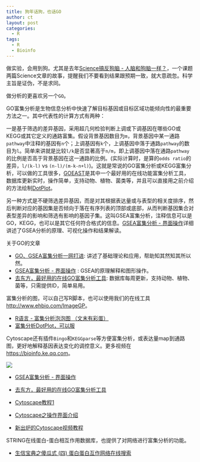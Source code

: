 ```yaml
---
title: 狗年话狗，也话GO
author: ct
layout: post
categories:
  - R
tags:
  - R
  - Bioinfo
---
```


做实验，会用到狗。尤其是去年[Science搞反狗脑 - 人脑和狗脑一样？](https://mp.weixin.qq.com/s/zymhxusKNDZ9XynNGAlRcA)，一个课题两篇Science文章的故事，提醒我们不要看到结果跟预期一致，就大意疏忽。科学主旨是证伪，不是求同。

做分析的更喜欢另一个`GO`。

GO富集分析是生物信息分析中快速了解目标基因或目标区域功能倾向性的最重要方法之一。其中代表性的计算方式有两种：

一是基于筛选的差异基因，采用超几何检验判断上调或下调基因在哪些GO或KEGG或其它定义的通路富集。假设背景基因数目为`m`，背景基因中某一通路`pathway`中注释的基因有`n`个；上调基因有`k`个，上调基因中落于通路`pathway`的数目为`l`。简单来讲就是比较`l/k`是否显著高于`n/m`，即上调基因中落在通路`pathway`的比例是否高于背景基因在这一通路的比例。(实际计算时，是算的`odds ratio`的差异，`l/(k-l)` vs `(n-l)/(m-k-n+l)`)。这就是常说的GO富集分析或KEGG富集分析，可以做的工具很多，[GOEAST](https://mp.weixin.qq.com/s/l6j2encDfEQkt2UeNCMFhg)是其中一个最好用的在线功能富集分析工具，数据库更新实时，操作简单，支持动物、植物、菌类等，并且可以直接用之前介绍的方法绘制[DotPlot](http://mp.weixin.qq.com/s/x7IX38yPG_cbs1vdHLQcGA)。

另一种方式是不硬筛选差异基因，而是对其根据表达量或与表型的相关度排序，然后判断对应的基因集是否倾向于落在有序列表的顶部或底部，从而判断基因集合对表型差异的影响和筛选有影响的基因子集。这叫GSEA富集分析，注释信息可以是GO，KEGG，也可以是其它任何符合格式的信息。[GSEA富集分析 - 界面操作](http://mp.weixin.qq.com/s/3Nd3urhfRGkw-F0LGZrlZQ)详细讲述了GSEA分析的原理、可视化操作和结果解读。

关于GO的文章

* [GO、GSEA富集分析一网打进](http://mp.weixin.qq.com/s/d1KCETQZ88yaOLGwAtpWYg): 讲述了基础理论和应用，帮助知其然知其所以然。
* [GSEA富集分析 - 界面操作](http://mp.weixin.qq.com/s/3Nd3urhfRGkw-F0LGZrlZQ) : GSEA的原理解释和图形操作。
* [去东方，最好用的在线GO富集分析工具](https://mp.weixin.qq.com/s/l6j2encDfEQkt2UeNCMFhg): 数据库每周更新，支持动物、植物、菌等，只需提供ID，简单易用。

富集分析的图，可以自己写R脚本，也可以使用我们的在线工具 <http://www.ehbio.com/ImageGP>。

* [R语言 - 富集分析泡泡图 （文末有彩蛋）](http://mp.weixin.qq.com/s?__biz=MzI5MTcwNjA4NQ==&amp;mid=2247483978&amp;idx=1&amp;sn=e0c158c0e92375553036cc37f4987e40&amp;chksm=ec0dc7c0db7a4ed6ac593493b7d8b52f11f2feb92d24fa00d19527fbb6f95b24f7e313ef9440#rd)
* [富集分析DotPlot，可以服](http://mp.weixin.qq.com/s?__biz=MzI5MTcwNjA4NQ==&amp;mid=2247484063&amp;idx=1&amp;sn=f4e93d428e4910b4abbee9c0430cd170&amp;chksm=ec0dc715db7a4e0318b388ba2ab3d51677741421c42ada474a0ac6046a0699283014eae84b6f#rd)

Cytoscape还有插件`Bingo`和`KEGGparse`等方便富集分析，或表达量map到通路图，更好地解释基因表达变化的调控意义。更多视频在 <https://bioinfo.ke.qq.com>。

![](http://www.ehbio.com/ehbio_resource/gene_expr_cytoscape.png)

* [GSEA富集分析 - 界面操作](http://mp.weixin.qq.com/s/3Nd3urhfRGkw-F0LGZrlZQ)
* [去东方，最好用的在线GO富集分析工具](https://mp.weixin.qq.com/s/l6j2encDfEQkt2UeNCMFhg)

* [Cytoscape教程1](http://mp.weixin.qq.com/s/m9uJm8GwSXb3xaRxtod08Q)
* [Cytoscape之操作界面介绍](http://mp.weixin.qq.com/s/ZSoW7-qWs3BuSB7bkDnfmA)
* [新出炉的Cytoscape视频教程](http://mp.weixin.qq.com/s/sKEy_Pn9qnWw4W-aXraA5g)


STRING在线蛋白-蛋白相互作用数据库，也提供了对网络进行富集分析的功能。

* [生信宝典之傻瓜式 (四) 蛋白蛋白互作网络在线搜索](http://mp.weixin.qq.com/s/JO1J66BtzuY-9a20x0XQcg)

